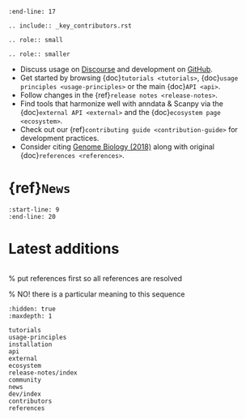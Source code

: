 ```{include} ../README.md
:end-line: 17
```

```{eval-rst}
.. include:: _key_contributors.rst
```

```{eval-rst}
.. role:: small
```

```{eval-rst}
.. role:: smaller
```

* Discuss usage on [Discourse] and development on [GitHub].
* Get started by browsing {doc}`tutorials <tutorials>`, {doc}`usage principles <usage-principles>` or the main {doc}`API <api>`.
* Follow changes in the {ref}`release notes <release-notes>`.
* Find tools that harmonize well with anndata & Scanpy via the {doc}`external API <external>` and the {doc}`ecosystem page <ecosystem>`.
* Check out our {ref}`contributing guide <contribution-guide>` for development practices.
* Consider citing [Genome Biology (2018)] along with original {doc}`references <references>`.

# {ref}`News`

```{include} news.md
:start-line: 9
:end-line: 20
```

# Latest additions

```{include} release-notes/release-latest.md
```

% put references first so all references are resolved

% NO! there is a particular meaning to this sequence

```{toctree}
:hidden: true
:maxdepth: 1

tutorials
usage-principles
installation
api
external
ecosystem
release-notes/index
community
news
dev/index
contributors
references
```

[discourse]: https://discourse.scverse.org/
[genome biology (2018)]: https://doi.org/10.1186/s13059-017-1382-0
[github]: https://github.com/theislab/scanpy
